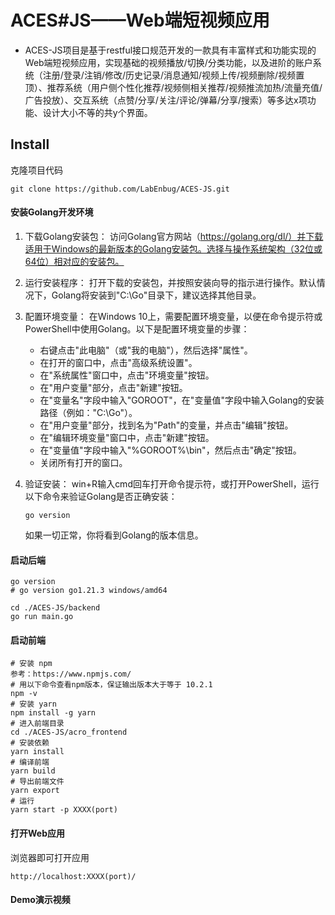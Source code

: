 # ACES#JS——Web端短视频应用

- ACES-JS项目是基于restful接口规范开发的一款具有丰富样式和功能实现的Web端短视频应用，实现基础的视频播放/切换/分类功能，以及进阶的账户系统（注册/登录/注销/修改/历史记录/消息通知/视频上传/视频删除/视频置顶）、推荐系统（用户侧个性化推荐/视频侧相关推荐/视频推流加热/流量充值/广告投放）、交互系统（点赞/分享/关注/评论/弹幕/分享/搜索）等多达x项功能、设计大小不等的共y个界面。

## Install

克隆项目代码

```shell
git clone https://github.com/LabEnbug/ACES-JS.git
```

#### 安装Golang开发环境

1. 下载Golang安装包：
   访问Golang官方网站（https://golang.org/dl/）并下载适用于Windows的最新版本的Golang安装包。选择与操作系统架构（32位或64位）相对应的安装包。

2. 运行安装程序：
   打开下载的安装包，并按照安装向导的指示进行操作。默认情况下，Golang将安装到"C:\Go"目录下，建议选择其他目录。

3. 配置环境变量：
   在Windows 10上，需要配置环境变量，以便在命令提示符或PowerShell中使用Golang。以下是配置环境变量的步骤：

   - 右键点击"此电脑"（或"我的电脑"），然后选择"属性"。
   - 在打开的窗口中，点击"高级系统设置"。
   - 在"系统属性"窗口中，点击"环境变量"按钮。
   - 在"用户变量"部分，点击"新建"按钮。
   - 在"变量名"字段中输入"GOROOT"，在"变量值"字段中输入Golang的安装路径（例如："C:\Go"）。
   - 在"用户变量"部分，找到名为"Path"的变量，并点击"编辑"按钮。
   - 在"编辑环境变量"窗口中，点击"新建"按钮。
   - 在"变量值"字段中输入"%GOROOT%\bin"，然后点击"确定"按钮。
   - 关闭所有打开的窗口。

4. 验证安装：
   win+R输入cmd回车打开命令提示符，或打开PowerShell，运行以下命令来验证Golang是否正确安装：

   ```shell
   go version
   ```

   如果一切正常，你将看到Golang的版本信息。

#### 启动后端

```shell
go version
# go version go1.21.3 windows/amd64

cd ./ACES-JS/backend
go run main.go
```

#### 启动前端

```shell
# 安装 npm 
参考：https://www.npmjs.com/
# 用以下命令查看npm版本，保证输出版本大于等于 10.2.1
npm -v
# 安装 yarn
npm install -g yarn
# 进入前端目录
cd ./ACES-JS/acro_frontend
# 安装依赖
yarn install
# 编译前端
yarn build
# 导出前端文件
yarn export
# 运行
yarn start -p XXXX(port)
```

#### 打开Web应用

浏览器即可打开应用

```
http://localhost:XXXX(port)/
```

#### Demo演示视频